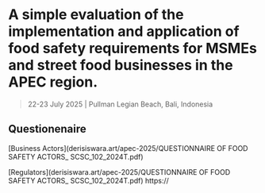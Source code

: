 # A simple evaluation of the implementation and application of food safety requirements for MSMEs and street food businesses in the APEC region.

> 22-23 July 2025 | Pullman Legian Beach, Bali, Indonesia

## Questionenaire

[Business Actors](derisiswara.art/apec-2025/QUESTIONNAIRE OF FOOD SAFETY ACTORS_ SCSC_102_2024T.pdf)

[Regulators](derisiswara.art/apec-2025/QUESTIONNAIRE OF FOOD SAFETY ACTORS_ SCSC_102_2024T.pdf)
https://